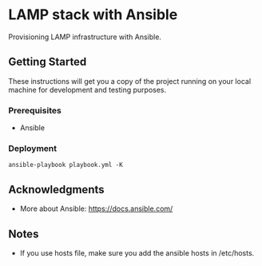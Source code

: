 # LAMP stack with Ansible

Provisioning LAMP infrastructure with Ansible.

## Getting Started

These instructions will get you a copy of the project running on your local machine for development and testing purposes.

### Prerequisites

* Ansible

### Deployment

```console
ansible-playbook playbook.yml -K
```

## Acknowledgments

* More about Ansible: https://docs.ansible.com/


## Notes

* If you use hosts file, make sure you add the ansible hosts in /etc/hosts.

